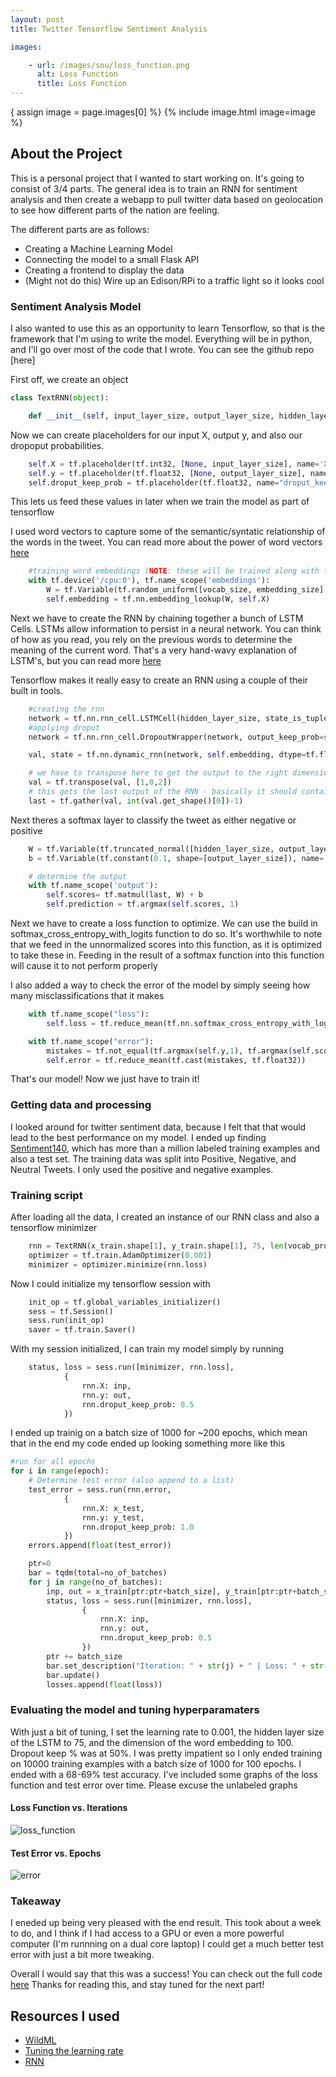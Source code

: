 ```yaml
---
layout: post
title: Twitter Tensorflow Sentiment Analysis

images:

    - url: /images/sou/loss_function.png
      alt: Loss Function
      title: Loss Function
---
```

{ assign image = page.images[0] %}
{% include image.html image=image %}

## About the Project
This is a personal project that I wanted to start working on. It's going to consist of 3/4 parts. The general idea is to train an RNN for sentiment analysis and then create a webapp to pull twitter data based on geolocation to see how different parts of the nation are feeling.

The different parts are as follows:

  + Creating a Machine Learning Model
  + Connecting the model to a small Flask API
  + Creating a frontend to display the data
  + (Might not do this) Wire up an Edison/RPi to a traffic light so it looks cool
  
### Sentiment Analysis Model
I also wanted to use this as an opportunity to learn Tensorflow, so that is the framework that I'm using to write the model. 
Everything will be in python, and I'll go over most of the code that I wrote. You can see the github repo [here]

First off, we create an object

```python
class TextRNN(object):

    def __init__(self, input_layer_size, output_layer_size, hidden_layer_size, vocab_size, embedding_size, l2_reg=0.0):
```
Now we can create placeholders for our input X, output y, and also our dropoput probabilities.

```python
    self.X = tf.placeholder(tf.int32, [None, input_layer_size], name='X')
    self.y = tf.placeholder(tf.float32, [None, output_layer_size], name='y')
    self.droput_keep_prob = tf.placeholder(tf.float32, name="droput_keep_prob")
```
This lets us feed these values in later when we train the model as part of tensorflow

I used word vectors to capture some of the semantic/syntatic relationship of the words in the tweet. You can read more about the power of word vectors [here](http://cs224d.stanford.edu/syllabus.html)

```python
    #training word embeddings (NOTE: these will be trained along with the rest of the model, these are not preloaded)
    with tf.device('/cpu:0'), tf.name_scope('embeddings'):
        W = tf.Variable(tf.random_uniform([vocab_size, embedding_size], -1.0,1.0))
        self.embedding = tf.nn.embedding_lookup(W, self.X)
```
Next we have to create the RNN by chaining together a bunch of LSTM Cells. LSTMs allow information to persist in a neural network. You can think of how as you read, you rely on the previous words to determine the meaning of the current word. That's a very hand-wavy explanation of LSTM's, but you can read more [here](http://colah.github.io/posts/2015-08-Understanding-LSTMs/)

Tensorflow makes it really easy to create an RNN using a couple of their built in tools.

```python
    #creating the rnn
    network = tf.nn.rnn_cell.LSTMCell(hidden_layer_size, state_is_tuple=True)
    #applying droput
    network = tf.nn.rnn_cell.DropoutWrapper(network, output_keep_prob=self.droput_keep_prob)

    val, state = tf.nn.dynamic_rnn(network, self.embedding, dtype=tf.float32)

    # we have to transpose here to get the output to the right dimensions
    val = tf.transpose(val, [1,0,2])
    # this gets the last output of the RNN - basically it should contain all the important words 
    last = tf.gather(val, int(val.get_shape()[0])-1)
```
Next theres a softmax layer to classify the tweet as either negative or positive

```python
    W = tf.Variable(tf.truncated_normal([hidden_layer_size, output_layer_size]), name='W')
    b = tf.Variable(tf.constant(0.1, shape=[output_layer_size]), name='b')

    # determine the output 
    with tf.name_scope('output'):
        self.scores= tf.matmul(last, W) + b
        self.prediction = tf.argmax(self.scores, 1)
```
Next we have to create a loss function to optimize. We can use the build in softmax_cross_entropy_with_logits function to do so.
It's worthwhile to note that we feed in the unnormalized scores into this function, as it is optimized to take these in. Feeding in the result of a softmax function into this function will cause it to not perform properly

I also added a way to check the error of the model by simply seeing how many misclassifications that it makes

```python 
    with tf.name_scope("loss"):
        self.loss = tf.reduce_mean(tf.nn.softmax_cross_entropy_with_logits(self.scores, self.y))

    with tf.name_scope("error"):
        mistakes = tf.not_equal(tf.argmax(self.y,1), tf.argmax(self.scores, 1))
        self.error = tf.reduce_mean(tf.cast(mistakes, tf.float32))
```
That's our model! Now we just have to train it!

### Getting data and processing
I looked around for twitter sentiment data, because I felt that that would lead to the best performance on my model.
I ended up finding [Sentiment140](http://help.sentiment140.com/for-students), which has more than a million labeled training examples and also a test set. 
The training data was split into Positive, Negative, and Neutral Tweets. I only used the positive and negative examples.

### Training script
After loading all the data, I created an instance of our RNN class and also a tensorflow minimizer

```python
    rnn = TextRNN(x_train.shape[1], y_train.shape[1], 75, len(vocab_processor.vocabulary_), 200, l2_reg=0.0)
    optimizer = tf.train.AdamOptimizer(0.001)
    minimizer = optimizer.minimize(rnn.loss)
```
Now I could initialize my tensorflow session with 

```python
    init_op = tf.global_variables_initializer()
    sess = tf.Session()
    sess.run(init_op)
    saver = tf.train.Saver()
```

With my session initialized, I can train my model simply by running 

```python
    status, loss = sess.run([minimizer, rnn.loss],
            {
                rnn.X: inp,
                rnn.y: out,
                rnn.droput_keep_prob: 0.5
            })
```
I ended up trainig on a batch size of 1000 for ~200 epochs, which mean that in the end my code ended up looking something more like this

```python
#run for all epochs
for i in range(epoch):
    # Determine test error (also append to a list)
    test_error = sess.run(rnn.error,
            {
                rnn.X: x_test,
                rnn.y: y_test,
                rnn.droput_keep_prob: 1.0
            })
    errors.append(float(test_error))

    ptr=0
    bar = tqdm(total=no_of_batches)
    for j in range(no_of_batches):
        inp, out = x_train[ptr:ptr+batch_size], y_train[ptr:ptr+batch_size]
        status, loss = sess.run([minimizer, rnn.loss],
                {
                    rnn.X: inp,
                    rnn.y: out,
                    rnn.droput_keep_prob: 0.5
                })
        ptr += batch_size
        bar.set_description("Iteration: " + str(j) + " | Loss: " + str(loss) + " | Error: " + str(test_error))
        bar.update()
        losses.append(float(loss))
```

### Evaluating the model and tuning hyperparamaters

With just a bit of tuning, I set the learning rate to 0.001, the hidden layer size of the LSTM to 75, and the dimension of the word embedding to 100. Dropout keep % was at 50%.
I was pretty impatient so I only ended training on 10000 training examples with a batch size of 1000 for 100 epochs. 
I ended with a 68-69% test accuracy. I've included some graphs of the loss function and test error over time. Please excuse the unlabeled graphs

#### Loss Function vs. Iterations
![loss_function](https://jcaip.github.io/images/sou/loss_function.png)

#### Test Error vs. Epochs
![error](https://jcaip.github.io/images/sou/error.png)

### Takeaway
I eneded up being very pleased with the end result. This took about a week to do, and I think if I had access to a GPU or even a more powerful computer (I'm runnning on a dual core laptop) I could get a much better test error with just a bit more tweaking. 

Overall I would say that this was a success! You can check out the full code [here](https://github.com/jcaip/twitter_sentiment_analysis)
Thanks for reading this, and stay tuned for the next part!

## Resources I used

+ [WildML](http://www.wildml.com/2015/12/implementing-a-cnn-for-text-classification-in-tensorflow/)
+ [Tuning the learning rate](http://cs231n.github.io/neural-networks-3/)
+ [RNN](http://monik.in/a-noobs-guide-to-implementing-rnn-lstm-using-tensorflow/)

